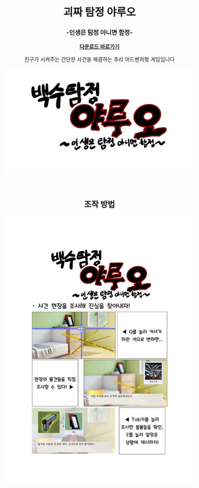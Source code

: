 <div align="center">

# 괴짜 탐정 야루오
### -인생은 탐정 아니면 함정-

[**다운로드 바로가기**](https://drive.google.com/file/d/1enxRlQ1Z2qI_g0tplVDNytjug9NmIype/view?usp=sharing)

친구가 시켜주는 간단한 사건을 해결하는 추리 어드벤처형 게임입니다

![mainView](Assets/02.Sprites/Title.png)

</br>

## 조작 방법

<img src="ForReadMe/Control.jpg">



</br>
